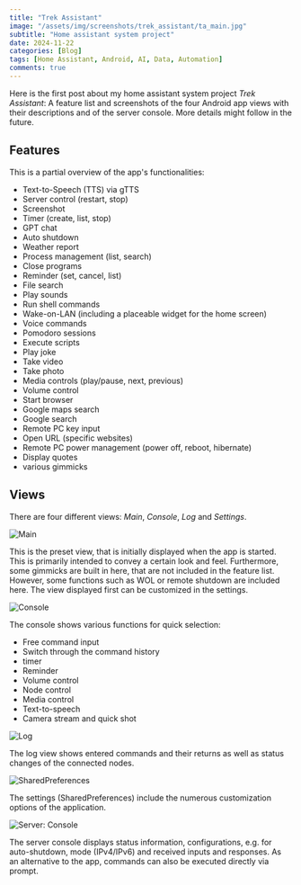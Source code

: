 ```yaml
---
title: "Trek Assistant"
image: "/assets/img/screenshots/trek_assistant/ta_main.jpg"
subtitle: "Home assistant system project"
date: 2024-11-22
categories: [Blog]
tags: [Home Assistant, Android, AI, Data, Automation]
comments: true
---
```


Here is the first post about my home assistant system project *Trek Assistant*: A feature list and screenshots of the four Android app views with their descriptions and of the server console. More details might follow in the future.

## Features

This is a partial overview of the app's functionalities:

- Text-to-Speech (TTS) via gTTS
- Server control (restart, stop)
- Screenshot
- Timer (create, list, stop)
- GPT chat
- Auto shutdown
- Weather report
- Process management (list, search)
- Close programs
- Reminder (set, cancel, list)
- File search
- Play sounds
- Run shell commands
- Wake-on-LAN (including a placeable widget for the home screen)
- Voice commands
- Pomodoro sessions
- Execute scripts
- Play joke
- Take video
- Take photo
- Media controls (play/pause, next, previous)
- Volume control
- Start browser
- Google maps search
- Google search
- Remote PC key input
- Open URL (specific websites)
- Remote PC power management (power off, reboot, hibernate)
- Display quotes
- various gimmicks

## Views

There are four different views: *Main*, *Console*, *Log* and *Settings*.

![Main](/assets/img/screenshots/trek_assistant/ta_main.jpg)

This is the preset view, that is initially displayed when the app is started. This is primarily intended to convey a certain look and feel. Furthermore, some gimmicks are built in here, that are not included in the feature list. However, some functions such as WOL or remote shutdown are included here. The view displayed first can be customized in the settings.

![Console](/assets/img/screenshots/trek_assistant/ta_console.jpg)

The console shows various functions for quick selection:

- Free command input
- Switch through the command history
- timer
- Reminder
- Volume control
- Node control
- Media control
- Text-to-speech
- Camera stream and quick shot

![Log](/assets/img/screenshots/trek_assistant/ta_log.jpg)

The log view shows entered commands and their returns as well as status changes of the connected nodes.

![SharedPreferences](/assets/img/screenshots/trek_assistant/ta_prefs.jpg)

The settings (SharedPreferences) include the numerous customization options of the application.

![Server: Console](/assets/img/screenshots/trek_assistant/ta_server.png)

The server console displays status information, configurations, e.g. for auto-shutdown, mode (IPv4/IPv6) and received inputs and responses. As an alternative to the app, commands can also be executed directly via prompt.
